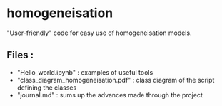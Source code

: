 # homogeneisation
"User-friendly" code for easy use of homogeneisation models.

## Files :
- "Hello_world.ipynb" : examples of useful tools
- "class_diagram_homogeneisation.pdf" : class diagram of the script defining the classes
- "journal.md" : sums up the advances made through the project

